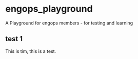 # engops_playground
A Playground for engops members - for testing and learning

## test 1
This is tim, this is a test.

